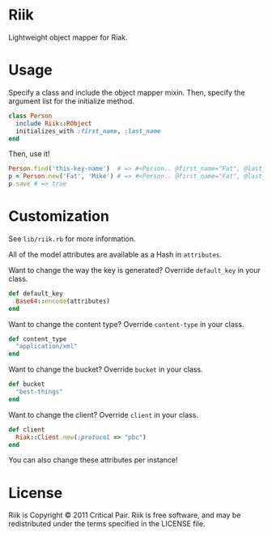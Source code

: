 Riik
====

Lightweight object mapper for Riak.

Usage 
=====

Specify a class and include the object mapper mixin.  Then, specify the
argument list for the initialize method.

```ruby 
class Person
  include Riik::RObject
  initializes_with :first_name, :last_name
end

```

Then, use it!

```ruby 
Person.find('this-key-name')  # => #<Person.. @first_name="Fat", @last_name="Mike">
p = Person.new('Fat', 'Mike') # => #<Person.. @first_name="Fat", @last_name="Mike">
p.save # => true
```

Customization 
=============

See ```lib/riik.rb``` for more information.

All of the model attributes are available as a Hash in ```attributes```.

Want to change the way the key is generated?  Override ```default_key``` in your
class.

```ruby 
def default_key 
  Base64::encode(attributes)
end
```

Want to change the content type?  Override ```content-type``` in your
class.

```ruby 
def content_type 
  "application/xml"
end
```

Want to change the bucket?  Override ```bucket``` in your
class.

```ruby 
def bucket
  "best-things"
end
```

Want to change the client?  Override ```client``` in your
class.

```ruby 
def client
  Riak::Client.new(:protocol => "pbc")
end
```

You can also change these attributes per instance!

License
=======

Riik is Copyright © 2011 Critical Pair.  Riik is free software, and may be redistributed under the terms specified in the LICENSE file.
